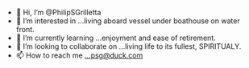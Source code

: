 - 👋 Hi, I’m @PhilipSGrilletta
- 👀 I’m interested in ...living aboard vessel under boathouse on water front. 
- 🌱 I’m currently learning ...enjoyment and ease of retirement.
- 💞️ I’m looking to collaborate on ...living life to its fullest, SPIRITUALY.
- 📫 How to reach me ...psg@duck.com

<!---
PhilipSGrilletta/PhilipSGrilletta is a ✨ special ✨ repository because its `README.md` (this file) appears on your GitHub profile.
You can click the Pr
eview link to take a look at your changes.

--->

